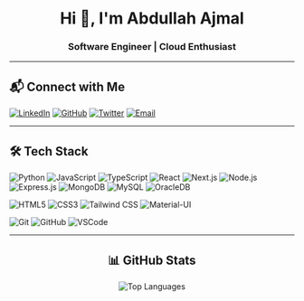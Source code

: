 <h1 align="center">Hi 👋, I'm Abdullah Ajmal</h1>
<h3 align="center">Software Engineer | Cloud Enthusiast</h3>

---
## 📬 Connect with Me

[![LinkedIn](https://img.shields.io/badge/LinkedIn-0A66C2?style=for-the-badge&logo=linkedin&logoColor=white)](https://www.linkedin.com/in/abdullah-ajmal)
[![GitHub](https://img.shields.io/badge/GitHub-181717?style=for-the-badge&logo=github&logoColor=white)](https://github.com/imabdullahajmal)
[![Twitter](https://img.shields.io/badge/Twitter-1DA1F2?style=for-the-badge&logo=twitter&logoColor=white)](https://twitter.com/xo71c)
[![Email](https://img.shields.io/badge/Email-D14836?style=for-the-badge&logo=gmail&logoColor=white)](mailto:work.abdullahajmal@gmail.com)



---

## 🛠 Tech Stack

![Python](https://img.shields.io/badge/Python-3776AB?style=for-the-badge&logo=python&logoColor=white)
![JavaScript](https://img.shields.io/badge/JavaScript-F7DF1E?style=for-the-badge&logo=javascript&logoColor=black)
![TypeScript](https://img.shields.io/badge/TypeScript-3178C6?style=for-the-badge&logo=typescript&logoColor=white)
![React](https://img.shields.io/badge/React-61DAFB?style=for-the-badge&logo=react&logoColor=black)
![Next.js](https://img.shields.io/badge/Next.js-000000?style=for-the-badge&logo=nextdotjs&logoColor=white)
![Node.js](https://img.shields.io/badge/Node.js-339933?style=for-the-badge&logo=nodedotjs&logoColor=white)
![Express.js](https://img.shields.io/badge/Express.js-000000?style=for-the-badge&logo=express&logoColor=white)
![MongoDB](https://img.shields.io/badge/MongoDB-4EA94B?style=for-the-badge&logo=mongodb&logoColor=white)
![MySQL](https://img.shields.io/badge/MySQL-4479A1?style=for-the-badge&logo=mysql&logoColor=white)
![OracleDB](https://img.shields.io/badge/Oracle_DB-F80000?style=for-the-badge&logo=oracle&logoColor=white)

![HTML5](https://img.shields.io/badge/HTML5-E34F26?style=for-the-badge&logo=html5&logoColor=white)
![CSS3](https://img.shields.io/badge/CSS3-1572B6?style=for-the-badge&logo=css3&logoColor=white)
![Tailwind CSS](https://img.shields.io/badge/Tailwind_CSS-06B6D4?style=for-the-badge&logo=tailwindcss&logoColor=white)
![Material-UI](https://img.shields.io/badge/Material_UI-0081CB?style=for-the-badge&logo=mui&logoColor=white)

![Git](https://img.shields.io/badge/Git-F05032?style=for-the-badge&logo=git&logoColor=white)
![GitHub](https://img.shields.io/badge/GitHub-181717?style=for-the-badge&logo=github&logoColor=white)
![VSCode](https://img.shields.io/badge/VS_Code-007ACC?style=for-the-badge&logo=visualstudiocode&logoColor=white)


---

<h2 align="center">📊 GitHub Stats</h2>
<p align="center">
  <img src="https://github-readme-stats.vercel.app/api/top-langs?username=imabdullahajmal&show_icons=true&locale=en&layout=compact" alt="Top Languages"/>
</p>
